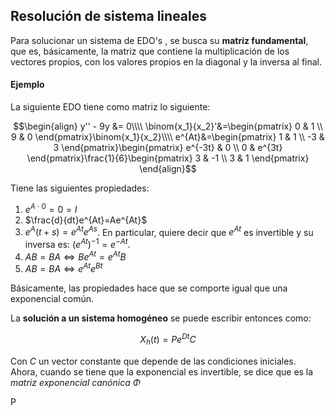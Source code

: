 
## Resolución de sistema lineales

Para solucionar un sistema de EDO's , se busca su **matriz fundamental**, que es, básicamente, la matriz que contiene la multiplicación de los vectores propios, con los valores propios en la diagonal y la inversa al final. 

#### Ejemplo 

La siguiente EDO tiene como matriz lo siguiente: 

$$\begin{align}
y'' - 9y &= 0\\\\
\binom{x_1}{x_2}'&=\begin{pmatrix}
0 & 1 \\
9 & 0
\end{pmatrix}\binom{x_1}{x_2}\\\\
e^{At}&=\begin{pmatrix}
1 & 1 \\
-3 & 3
\end{pmatrix}\begin{pmatrix}
e^{-3t} & 0 \\
0 & e^{3t}
\end{pmatrix}\frac{1}{6}\begin{pmatrix}
3 & -1 \\
3 & 1
\end{pmatrix}
\end{align}$$

Tiene las siguientes propiedades: 

1. $e^{A\cdot 0}=0=I$
2. $\frac{d}{dt}e^{At}=Ae^{At}$ 
3. $e^{A}(t+s)=e^{At}e^{As}$. En particular, quiere decir que $e^{At}$ es invertible y su inversa es: $(e^{At})^{-1}=e^{-At}$.
4. $AB=BA\iff Be^{At}=e^{At}B$
5. $AB=BA\iff e^{At}e^{Bt}$

Básicamente, las propiedades hace que se comporte igual que una exponencial común. 

La **solución a un sistema homogéneo** se puede escribir entonces como: 

$$X_h(t)=Pe^{Dt}C$$

Con $C$ un vector constante que depende de las condiciones iniciales. Ahora, cuando se tiene que la exponencial es invertible, se dice que es la *matriz exponencial canónica* $\Phi$ 

P
